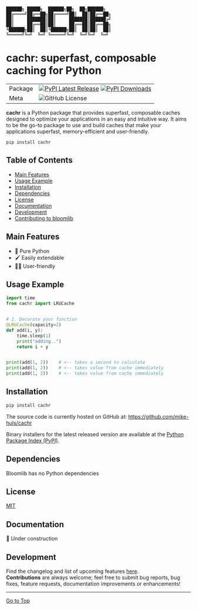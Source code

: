  ```commandline
 ██████╗ █████╗  ██████╗██╗  ██╗██████╗   
██╔════╝██╔══██╗██╔════╝██║  ██║██╔══██╗  
██║     ███████║██║     ███████║██████╔╝  
██║     ██╔══██║██║     ██╔══██║██╔══██╗  
╚██████╗██║  ██║╚██████╗██║  ██║██║  ██║  
 ╚═════╝╚═╝  ╚═╝ ╚═════╝╚═╝  ╚═╝╚═╝  ╚═╝  
```

# cachr: superfast, composable caching for Python
|         |                                                                                                                                                                                                                               |
|---------|-------------------------------------------------------------------------------------------------------------------------------------------------------------------------------------------------------------------------------|
| Package | [![PyPI Latest Release](https://img.shields.io/pypi/v/cachr.svg)](https://pypi.org/project/cachr/) [![PyPI Downloads](https://img.shields.io/pypi/dm/cachr.svg?label=PyPI%20downloads)](https://pypistats.org/packages/cachr) |
| Meta    | ![GitHub License](https://img.shields.io/github/license/mike-huls/cachr)                                                                                                                                                      |

**cachr** is a Python package that provides superfast, composable caches designed to 
optimize your applications in an easy and intuitive way.
It aims to be the go-to package to use and build caches that make your applications 
superfast, memory-efficient and user-friendly.
```shell
pip install cachr
```

## Table of Contents
- [Main Features](#main-features)
- [Usage Example](#usage-example)
- [Installation](#installation)
- [Dependencies](#dependencies)
- [License](#license)
- [Documentation](#documentation)
- [Development](#development)
- [Contributing to bloomlib](#contributing-to-bloomlib)

## Main Features
- 🐍 Pure Python
- 🖌 Easily extendable
- 👨‍🎨 User-friendly

## Usage Example

```python
import time
from cachr import LRUCache


# 1. Decorate your function
@LRUCache(capacity=2)
def add(i, y):
    time.sleep(1)
    print("adding..")
    return i + y


print(add(1, 2))    # <-- takes a second to calculate
print(add(1, 2))    # <-- takes value from cache immediately 
print(add(1, 2))    # <-- takes value from cache immediately 
```


## Installation
```sh
pip install cachr
```
The source code is currently hosted on GitHub at:
https://github.com/mike-huls/cachr

Binary installers for the latest released version are available at the [Python
Package Index (PyPI)](https://pypi.org/project/cachr).

## Dependencies
Bloomlib has no Python dependencies

## License
[MIT](LICENSE.txt)

## Documentation
🔨 Under construction

## Development
Find the changelog and list of upcoming features [here](doc/CHANGELOG.md).
<br>
**Contributions** are always welcome; feel free to submit bug reports, bug fixes, feature requests, documentation improvements or enhancements!

<hr>

[Go to Top](#table-of-contents)